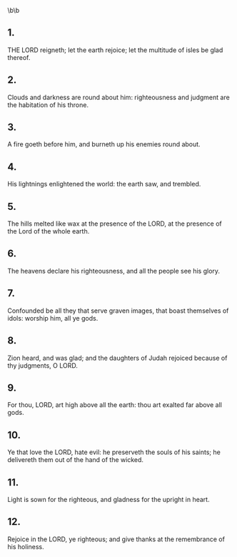 \b\b
## 1.
THE LORD reigneth; let the earth rejoice; let the multitude of isles be glad thereof.
## 2.
Clouds and darkness are round about him: righteousness and judgment are the habitation of his throne.
## 3.
A fire goeth before him, and burneth up his enemies round about.
## 4.
His lightnings enlightened the world: the earth saw, and trembled.
## 5.
The hills melted like wax at the presence of the LORD, at the presence of the Lord of the whole earth.
## 6.
The heavens declare his righteousness, and all the people see his glory.
## 7.
Confounded be all they that serve graven images, that boast themselves of idols: worship him, all ye gods.
## 8.
Zion heard, and was glad; and the daughters of Judah rejoiced because of thy judgments, O LORD.
## 9.
For thou, LORD, art high above all the earth: thou art exalted far above all gods.
## 10.
Ye that love the LORD, hate evil: he preserveth the souls of his saints; he delivereth them out of the hand of the wicked.
## 11.
Light is sown for the righteous, and gladness for the upright in heart.
## 12.
Rejoice in the LORD, ye righteous; and give thanks at the remembrance of his holiness.

